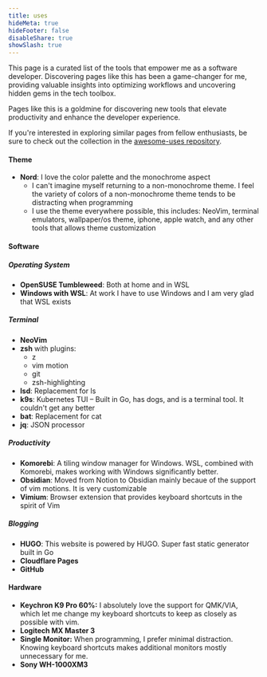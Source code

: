 ```yaml
---
title: uses
hideMeta: true
hideFooter: false
disableShare: true
showSlash: true
---
```

This page is a curated list of the tools that empower me as a software developer. Discovering pages like this has been a game-changer for me, providing valuable insights into optimizing workflows and uncovering hidden gems in the tech toolbox. 

Pages like this is a goldmine for discovering new tools that elevate productivity and enhance the developer experience.

If you're interested in exploring similar pages from fellow enthusiasts, be sure to check out the collection in the [awesome-uses repository](https://github.com/wesbos/awesome-uses).
#### Theme
- **Nord**: I love the color palette and the monochrome aspect
    - I can't imagine myself returning to a non-monochrome theme. I feel the variety of colors of a non-monochrome theme tends to be distracting when programming
    - I use the theme everywhere possible, this includes: NeoVim, terminal emulators, wallpaper/os theme, iphone, apple watch, and any other tools that allows theme customization
#### Software
##### Operating System
- **OpenSUSE Tumbleweed**: Both at home and in WSL
- **Windows with WSL**: At work I have to use Windows and I am very glad that WSL exists
##### Terminal
- **NeoVim**
- **zsh** with plugins:
  - z 
  - vim motion 
  - git 
  - zsh-highlighting 
- **lsd**: Replacement for ls
- **k9s**: Kubernetes TUI – Built in Go, has dogs, and is a terminal tool. It couldn't get any better
- **bat**: Replacement for cat
- **jq**: JSON processor
##### Productivity
- **Komorebi**: A tiling window manager for Windows. WSL, combined with Komorebi, makes working with Windows significantly better.
- **Obsidian**: Moved from Notion to Obsidian mainly becaue of the support of vim motions. It is very customizable
- **Vimium**: Browser extension that provides keyboard shortcuts in the spirit of Vim
##### Blogging
- **HUGO**: This website is powered by HUGO. Super fast static generator built in Go
- **Cloudflare Pages**
- **GitHub**

#### Hardware
- **Keychron K9 Pro 60%:** I absolutely love the support for QMK/VIA, which let me change my keyboard shortcuts to keep as closely as possible with vim.
- **Logitech MX Master 3**
- **Single Monitor:** When programming, I prefer minimal distraction. Knowing keyboard shortcuts makes additional monitors mostly unnecessary for me.
- **Sony WH-1000XM3**
